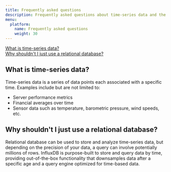 ```yaml
---
title: Frequently asked questions
description: Frequently asked questions about time-series data and the InfluxData platform.
menu:
  platform:
    name: Frequently asked questions
    weight: 30
---
```


[What is time-series data?](#what-is-time-series-data)  
[Why shouldn't I just use a relational database?](#why-shouldn-t-i-just-use-a-relational-database)  

## What is time-series data?
Time-series data is a series of data points each associated with a specific time.
Examples include but are not limited to:

- Server performance metrics
- Financial averages over time
- Sensor data such as temperature, barometric pressure, wind speeds, etc.

## Why shouldn't I just use a relational database?
Relational database can be used to store and analyze time-series data, but depending
on the precision of your data, a query can involve potentially millions of rows.
InfluxDB is purpose-built to store and query data by time, providing out-of-the-box
functionality that downsamples data after a specific age and a query engine optimized
for time-based data.
